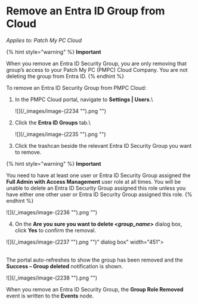 # Remove an Entra ID Group from Cloud

_Applies to: Patch My PC Cloud_

{% hint style="warning" %}
**Important**

When you remove an Entra ID Security Group, you are only removing that group’s access to your Patch My PC (PMPC) Cloud Company. You are not deleting the group from Entra ID.
{% endhint %}

To remove an Entra ID Security Group from PMPC Cloud:

1.  In the PMPC Cloud portal, navigate to **Settings | Users**.\\

    !\[]\(/\_images/image-(2234 "").png "")
2.  Click the **Entra ID Groups** tab.\\

    !\[]\(/\_images/image-(2235 "").png "")
3. Click the trashcan beside the relevant Entra ID Security Group you want to remove.

{% hint style="warning" %}
**Important**

You need to have at least one user or Entra ID Security Group assigned the **Full Admin with Access Management** user role at all times. You will be unable to delete an Entra ID Security Group assigned this role unless you have either one other user or Entra ID Security Group assigned this role.
{% endhint %}

!\[]\(/\_images/image-(2236 "").png "")

4. On the **Are you sure you want to delete <**_**group\_name**_**>** dialog box, click **Yes** to confirm the removal.

!\[]\(/\_images/image-(2237 "").png "")” dialog box" width="451">

\
The portal auto-refreshes to show the group has been removed and the **Success – Group deleted** notification is shown.

!\[]\(/\_images/image-(2238 "").png "")

When you remove an Entra ID Security Group, the **Group Role Removed** event is written to the **Events** node.
